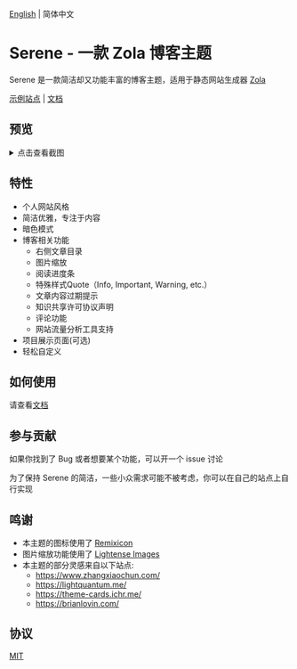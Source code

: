 [English](README.md) | 简体中文

# Serene - 一款 Zola 博客主题

Serene 是一款简洁却又功能丰富的博客主题，适用于静态网站生成器 [Zola](https://www.getzola.org)

[示例站点]() | [文档](https://github.com/isunjn/serene/wiki)

## 预览

<details>
  <summary>点击查看截图</summary>
  
  ![](screenshots/1.png)
  ![](screenshots/2.png)
  ![](screenshots/3.png)
  ![](screenshots/4.png)
  ![](screenshots/5.png)
  ![](screenshots/6.png)
  ![](screenshots/7.png)
</details>

## 特性

- 个人网站风格
- 简洁优雅，专注于内容
- 暗色模式
- 博客相关功能
    - 右侧文章目录
    - 图片缩放
    - 阅读进度条
    - 特殊样式Quote（Info, Important, Warning, etc.）
    - 文章内容过期提示
    - 知识共享许可协议声明
    - 评论功能
    - 网站流量分析工具支持
- 项目展示页面(可选)
- 轻松自定义

## 如何使用

请查看[文档](https://github.com/isunjn/serene/wiki)

## 参与贡献

如果你找到了 Bug 或者想要某个功能，可以开一个 issue 讨论

为了保持 Serene 的简洁，一些小众需求可能不被考虑，你可以在自己的站点上自行实现

## 鸣谢

- 本主题的图标使用了 [Remixicon](https://remixicon.com/)
- 图片缩放功能使用了 [Lightense Images](https://github.com/sparanoid/lightense-images)
- 本主题的部分灵感来自以下站点:
    - <https://www.zhangxiaochun.com/>
    - <https://lightquantum.me/>
    - https://theme-cards.ichr.me/
    - https://brianlovin.com/

## 协议

[MIT](LICENSE)
